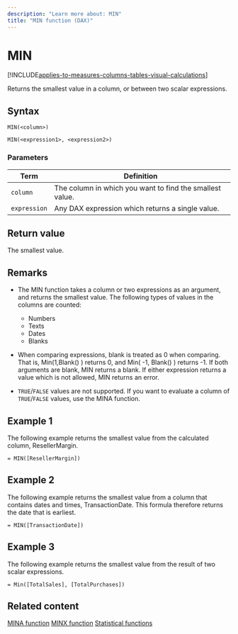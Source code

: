 ```yaml
---
description: "Learn more about: MIN"
title: "MIN function (DAX)"
---
```

# MIN

[!INCLUDE[applies-to-measures-columns-tables-visual-calculations](includes/applies-to-measures-columns-tables-visual-calculations.md)]

Returns the smallest value in a column, or between two scalar expressions.

## Syntax

```dax
MIN(<column>)
```

```dax
MIN(<expression1>, <expression2>)
```

### Parameters

|Term|Definition|
|--------|--------------|
|`column`|The column in which you want to find the smallest value.|
|`expression`|Any DAX expression which returns a single value.|

## Return value

The smallest value.

## Remarks

- The MIN function takes a column or two expressions as an argument, and returns the smallest value. The following types of values in the columns are counted:
  - Numbers
  - Texts
  - Dates
  - Blanks

- When comparing expressions, blank is treated as 0 when comparing. That is, Min(1,Blank() ) returns 0, and Min( -1, Blank() ) returns -1. If both arguments are blank, MIN returns a blank. If either expression returns a value which is not allowed, MIN returns an error.

- `TRUE`/`FALSE` values are not supported. If you want to evaluate a column of `TRUE`/`FALSE` values, use the MINA function.

## Example 1

The following example returns the smallest value from the calculated column, ResellerMargin.

```dax
= MIN([ResellerMargin])
```

## Example 2

The following example returns the smallest value from a column that contains dates and times, TransactionDate. This formula therefore returns the date that is earliest.

```dax
= MIN([TransactionDate])
```

## Example 3

The following example returns the smallest value from the result of two scalar expressions.

```dax
= Min([TotalSales], [TotalPurchases])
```

## Related content

[MINA function](mina-function-dax.md)
[MINX function](minx-function-dax.md)
[Statistical functions](statistical-functions-dax.md)

